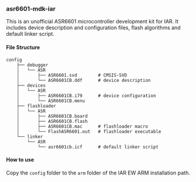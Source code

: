 ### asr6601-mdk-iar

This is an unofficial ASR6601 microcontroller development kit for IAR. It includes device description and configuration files, flash algorithms and default linker script.

#### File Structure

```
config
    ├── debugger
    │   └── ASR
    │       ├── ASR6601.svd        # CMSIS-SVD
    │       └── ASR6601CB.ddf      # device description
    ├── devices
    │   └── ASR
    │       ├── ASR6601CB.i79      # device configuration
    │       └── ASR6601CB.menu
    ├── flashloader
    │   └── ASR
    │       ├── ASR6601CB.board
    │       ├── ASR6601CB.flash
    │       ├── ASR6601CB.mac      # flashloader macro
    │       └── FlashASR6601.out   # flashloader executable
    └── linker
        └── ASR
            └── asr6601cb.icf      # default linker script
```

#### How to use

Copy the `config` folder to the `arm` folder of the IAR EW ARM installation path.
